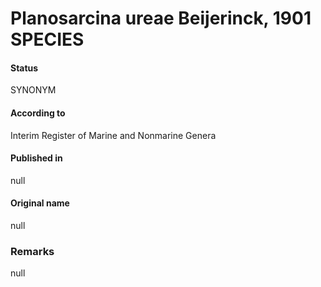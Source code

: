 # Planosarcina ureae Beijerinck, 1901 SPECIES

#### Status
SYNONYM

#### According to
Interim Register of Marine and Nonmarine Genera

#### Published in
null

#### Original name
null

### Remarks
null
